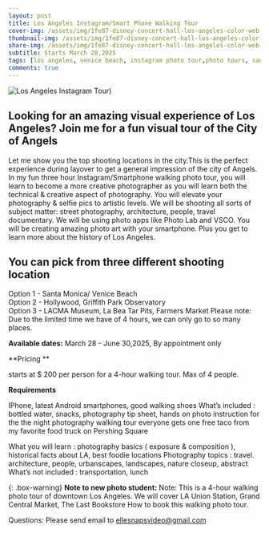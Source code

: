 ```yaml
---
layout: post
title: Los Angeles Instagram/Smart Phone Walking Tour
cover-img: /assets/img/1fe87-disney-concert-hall-los-angeles-color-web.jpg
thumbnail-img: /assets/img/1fe87-disney-concert-hall-los-angeles-color-web.jpg
share-img: /assets/img/1fe87-disney-concert-hall-los-angeles-color-web.jpg
subtitle: Starts March 28,2025
tags: [los angeles, venice beach, instagram photo tour,photo tours, santa monica, griffith park, walking tours, photography, smartphone workshops, downtown Los Angeles]
comments: true
---
```

![Los Angeles Instagram Tour](https://photos.fife.usercontent.google.com/pw/AP1GczMyhNcBb9FFYh-zngfJT-8wutdnPNXtiAmxqd6nBO6-xZ5ptflMwFo9Gg=w2048-h1536-s-no?authuser=0))

## Looking for an amazing visual experience of Los Angeles? Join me for a fun visual tour of the City of Angels

Let me show you the top shooting locations in the city.This is the perfect experience during layover to get a general impression of the city of Angels. In my fun three hour Instagram/Smartphone walking photo tour, you will learn to become a  more creative photographer as you will learn both the technical & creative aspect of photography. You will elevate your photography & selfie pics to artistic levels. We will be shooting all sorts of subject matter: street photography, architecture, people, travel documentary. We will be using photo apps like Photo Lab and VSCO. You will be creating amazing photo art with your smartphone. Plus you get to learn more about the history of Los Angeles.

## You can pick from three different shooting location ##
Option 1 - Santa Monica/ Venice Beach<br>
Option 2 - Hollywood, Griffith Park Observatory<br>
Option 3 - LACMA Museum, La Bea Tar Pits, Farmers Market
Please note: Due to the limited time we have of 4 hours, we can only go to so many places.

**Available dates:** March 28 - June 30,2025, By appointment only

**Pricing **  

starts at $ 200 per person for a 4-hour walking tour. Max of 4 people. 

**Requirements**

IPhone, latest Android smartphones, good walking shoes What’s included : bottled water, snacks, photography tip sheet, hands on photo instruction for the the night photography walking tour everyone gets one free taco from my favorite food truck on Pershing Square

What you will learn : photography basics ( exposure & composition ), historical facts about LA, best foodie locations
Photography topics : travel. architecture, people, urbanscapes, landscapes, nature closeup, abstract What’s not included : transportation, lunch
 

{: .box-warning}
**Note to new photo student:** 
Note: This is a 4-hour walking photo tour of downtown Los Angeles. We will cover LA Union Station, Grand Central Market, The Last Bookstore
How to book this walking photo tour.

Questions: Please send email to ellesnapsvideo@gmail.com

